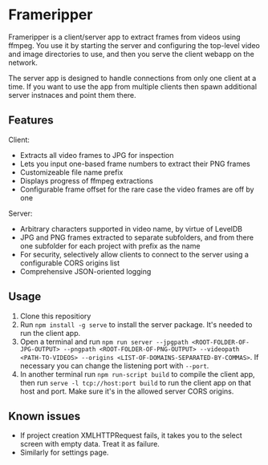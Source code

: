 # Frameripper

Frameripper is a client/server app to extract frames from videos using ffmpeg. You use it by starting the server and
configuring the top-level video and image directories to use, and then you serve the client webapp on the network.

The server app is designed to handle connections from only one client at a time. If you want to use the app from multiple
clients then spawn additional server instnaces and point them there.

## Features
Client:
- Extracts all video frames to JPG for inspection
- Lets you input one-based frame numbers to extract their PNG frames
- Customizeable file name prefix
- Displays progress of ffmpeg extractions
- Configurable frame offset for the rare case the video frames are off by one

Server:
- Arbitrary characters supported in video name, by virtue of LevelDB
- JPG and PNG frames extracted to separate subfolders, and from there one subfolder for each project with prefix as the name
- For security, selectively allow clients to connect to the server using a configurable CORS origins list
- Comprehensive JSON-oriented logging

## Usage

1. Clone this repositiory
2. Run `npm install -g serve` to install the server package. It's needed to run the client app.
3. Open a terminal and run `npm run server --jpgpath <ROOT-FOLDER-OF-JPG-OUTPUT> --pngpath <ROOT-FOLDER-OF-PNG-OUTPUT> --videopath <PATH-TO-VIDEOS> --origins <LIST-OF-DOMAINS-SEPARATED-BY-COMMAS>`. If necessary you can change the listening port with `--port`.
4. In another terminal run `npm run-script build` to compile the client app, then run `serve -l tcp://host:port build` to run the client app on that host and port. Make sure it's in the allowed server CORS origins.

## Known issues
- If project creation XMLHTTPRequest fails, it takes you to the select screen with empty data. Treat it as failure.
- Similarly for settings page.
